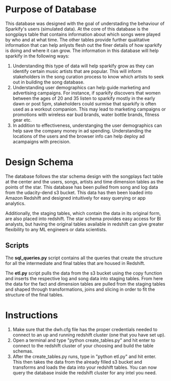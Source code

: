 # Purpose of Database

This database was designed with the goal of understading the behaviour of Sparkify's users (simulated data). At the core of this database is the songplays table that contains information about which songs were played by who and at what time. The other tables provide further qualitative information that can help anlysts flesh out the finer details of how sparkify is doing and where it can grow. The information in this database will help sparkify in the following ways:

1. Understanding this type of data will help sparkify grow as they can identify certain music artists that are popular. This will inform stakeholders in the song curation process to know which artists to seek out in building the song database.
2. Understanding user demographics can help guide marketing and advertising campaigns. For instance, if sparkify discovers that women between the ages of 20 and 35 listen to sparkify mostly in the early dawn or post 5pm, stakeholders could surmise that sparkify is often used as a workout companion. This may lead to marketing campaigns or promotions with wireless ear bud brands, water bottle brands, fitness gear etc.
3. In addition to effectiveness, understanging the user demographics can help save the company money in ad spending. Understanding the locations of the users and the browser info can help deploy ad acampaigns with precision.

# Design Schema

The database follows the star schema design with the songplays fact table at the center and the users, songs, artists and time dimension tables as the points of the star. This database has been pulled from song and log data from the udacity-dend s3 bucket. This data has then been loaded into Amazon Redshift and designed intuitively for easy querying or app analytics. 

Additionally, the staging tables, which contain the data in its original form, are also placed into redshift. The star schema provides easy access for BI analysts, but having the original tables available in redshift can give greater flexibility to any ML engineers or data scientists.

## Scripts

The **sql_queries.py** script contains all the queries that create the structure for all the intermediate and final tables that are housed in Redshift. 

The **etl.py** script pulls the data from the s3 bucket using the copy function and inserts the respective log and song data into staging tables. From here the data for the fact and dimension tables are pulled from the staging tables and shaped through transformations, joins and slicing in order to fit the structure of the final tables.

# Instructions

1) Make sure that the dwh.cfg file has the proper credentials needed to connect to an up and running redshift cluster (one that you have set up).
2) Open a terminal and type "python create_tables.py" and hit enter to connect to the redshift cluster of your choosing and build the table schemas.
3) After the create_tables.py runs, type in "python etl.py" and hit enter. This then takes the data from the already filled s3 bucket and transforms and loads the data into your redshift tables. You can now query the database inside the redshift cluster for any intel you need.

